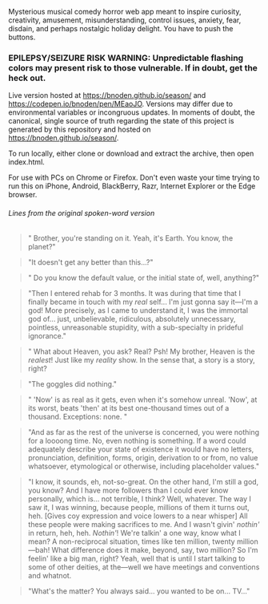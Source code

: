 

Mysterious musical comedy horror web app meant to inspire curiosity, creativity, amusement, misunderstanding, control issues, anxiety, fear, disdain, and perhaps nostalgic holiday delight. You have to push the buttons.

### EPILEPSY/SEIZURE RISK WARNING: Unpredictable flashing colors may present risk to those vulnerable. If in doubt, get the heck out.

Live version hosted at https://bnoden.github.io/season/ and https://codepen.io/bnoden/pen/MEaoJO. Versions may differ due to environmental variables or incongruous updates. In moments of doubt, the canonical, single source of truth regarding the state of this project is generated by this repository and hosted on https://bnoden.github.io/season/.

To run locally, either clone or download and extract the archive, then open index.html.

For use with PCs on Chrome or Firefox. Don't even waste your time trying to run this on iPhone, Android, BlackBerry, Razr, Internet Explorer or the Edge browser.  











###### Lines from the original spoken-word version

>" Brother, you're standing on it. Yeah, it's Earth. You know, the planet?"

>"It doesn't get any better than this...?"

>" Do you know the default value, or the initial state of, well, anything?"

>"Then I entered rehab for 3 months. It was during that time that I finally became in touch with my *real* self... I'm just gonna say it—I'm a god! More precisely, as I came to understand it, I was the immortal god of... just, unbelievable, ridiculous, absolutely unnecessary, pointless, unreasonable stupidity, with a sub-specialty in prideful ignorance."

>" What about Heaven, you ask? Real? Psh! My brother, Heaven is the *realest*! Just like my *reality* show. In the sense that, a story is a story, right?

>"The goggles did nothing."

>" 'Now' is as real as it gets, even when it's somehow unreal. 'Now', at its worst, beats 'then' at its best one-thousand times out of a thousand. Exceptions: none. "

>"And as far as the rest of the universe is concerned, you were nothing for a loooong time. No, even nothing is something. If a word could adequately describe your state of existence it would have no letters, pronunciation, definition, forms, origin, derivation to or from, no value whatsoever, etymological or otherwise, including placeholder values."

>"I know, it sounds, eh, not-so-great. On the other hand, I'm still a god, you know? And I have more followers than I could ever know personally, which is... not terrible, I think? Well, whatever. The way I saw it, I was winning, because people, millions of them it turns out, heh. [Gives coy expression and voice lowers to a near whisper] All these people were making sacrifices to me. And I wasn't givin' *nothin'* in return, heh, heh. *Nothin'*! We're talkin' a one way, know what I mean? A non-reciprocal situation, times like ten million, twenty million—bah! What difference does it make, beyond, say, two million? So I'm feelin' like a big man, right? Yeah, well that is until I start talking to some of other deities, at the―well we have meetings and conventions and whatnot.

>"What's the matter? You always said... you wanted to be on... TV..."
